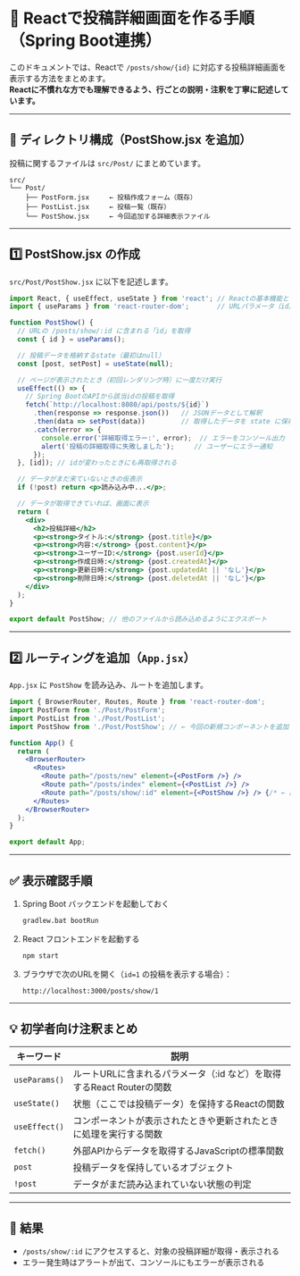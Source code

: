 # 📝 Reactで投稿詳細画面を作る手順（Spring Boot連携）

このドキュメントでは、Reactで `/posts/show/{id}` に対応する投稿詳細画面を表示する方法をまとめます。  
**Reactに不慣れな方でも理解できるよう、行ごとの説明・注釈を丁寧に記述しています。**

---

## 📁 ディレクトリ構成（PostShow.jsx を追加）

投稿に関するファイルは `src/Post/` にまとめています。

```
src/
└── Post/
    ├── PostForm.jsx     ← 投稿作成フォーム（既存）
    ├── PostList.jsx     ← 投稿一覧（既存）
    └── PostShow.jsx     ← 今回追加する詳細表示ファイル
```

---

## 1️⃣ PostShow.jsx の作成

`src/Post/PostShow.jsx` に以下を記述します。

```jsx
import React, { useEffect, useState } from 'react'; // Reactの基本機能とフックを読み込み
import { useParams } from 'react-router-dom';       // URLパラメータ（id）取得のためのフック

function PostShow() {
  // URLの /posts/show/:id に含まれる「id」を取得
  const { id } = useParams();

  // 投稿データを格納するstate（最初はnull）
  const [post, setPost] = useState(null);

  // ページが表示されたとき（初回レンダリング時）に一度だけ実行
  useEffect(() => {
    // Spring BootのAPIから該当idの投稿を取得
    fetch(`http://localhost:8080/api/posts/${id}`)
      .then(response => response.json())   // JSONデータとして解釈
      .then(data => setPost(data))         // 取得したデータを state に保存
      .catch(error => {
        console.error('詳細取得エラー:', error);  // エラーをコンソール出力
        alert('投稿の詳細取得に失敗しました');     // ユーザーにエラー通知
      });
  }, [id]); // idが変わったときにも再取得される

  // データがまだ来ていないときの仮表示
  if (!post) return <p>読み込み中...</p>;

  // データが取得できていれば、画面に表示
  return (
    <div>
      <h2>投稿詳細</h2>
      <p><strong>タイトル:</strong> {post.title}</p>
      <p><strong>内容:</strong> {post.content}</p>
      <p><strong>ユーザーID:</strong> {post.userId}</p>
      <p><strong>作成日時:</strong> {post.createdAt}</p>
      <p><strong>更新日時:</strong> {post.updatedAt || 'なし'}</p>
      <p><strong>削除日時:</strong> {post.deletedAt || 'なし'}</p>
    </div>
  );
}

export default PostShow; // 他のファイルから読み込めるようにエクスポート
```

---

## 2️⃣ ルーティングを追加（`App.jsx`）

`App.jsx` に `PostShow` を読み込み、ルートを追加します。

```jsx
import { BrowserRouter, Routes, Route } from 'react-router-dom';
import PostForm from './Post/PostForm';
import PostList from './Post/PostList';
import PostShow from './Post/PostShow'; // ← 今回の新規コンポーネントを追加

function App() {
  return (
    <BrowserRouter>
      <Routes>
        <Route path="/posts/new" element={<PostForm />} />
        <Route path="/posts/index" element={<PostList />} />
        <Route path="/posts/show/:id" element={<PostShow />} /> {/* ← 詳細画面のルート */}
      </Routes>
    </BrowserRouter>
  );
}

export default App;
```

---

## ✅ 表示確認手順

1. Spring Boot バックエンドを起動しておく  
   ```cmd
   gradlew.bat bootRun
   ```

2. React フロントエンドを起動する  
   ```bash
   npm start
   ```

3. ブラウザで次のURLを開く（`id=1` の投稿を表示する場合）：  
   ```
   http://localhost:3000/posts/show/1
   ```

---

## 💡 初学者向け注釈まとめ

| キーワード         | 説明                                                                 |
|--------------------|----------------------------------------------------------------------|
| `useParams()`      | ルートURLに含まれるパラメータ（:id など）を取得するReact Routerの関数 |
| `useState()`       | 状態（ここでは投稿データ）を保持するReactの関数                      |
| `useEffect()`      | コンポーネントが表示されたときや更新されたときに処理を実行する関数   |
| `fetch()`          | 外部APIからデータを取得するJavaScriptの標準関数                       |
| `post`             | 投稿データを保持しているオブジェクト                                 |
| `!post`            | データがまだ読み込まれていない状態の判定                             |

---

## 🎉 結果

- `/posts/show/:id` にアクセスすると、対象の投稿詳細が取得・表示される
- エラー発生時はアラートが出て、コンソールにもエラーが表示される
